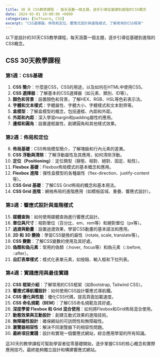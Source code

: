 ```yaml
---
title: 30 天 CSS教學課程 - 每天涵蓋一個主題，逐步引導從基礎到進階的CSS概念
date: 2024-05-01 19:00:00 +0800
categories: [Software, CSS]
excerpt: "CSS選擇器，佈局和定位，響應式設計與進階樣式，了解常用的CSS框架"
---
```


以下是設計的30天CSS教學課程，每天涵蓋一個主題，逐步引導從基礎到進階的CSS概念。

## CSS 30天教學課程

### 第1週：CSS基礎
1. **CSS 簡介**：什麼是CSS，CSS的用途，以及如何在HTML中使用CSS。
2. **CSS 選擇器**：了解基本的CSS選擇器（如元素、類別、ID等）。
3. **顏色和背景**：設置顏色和背景，了解HEX、RGB、HSL等色彩表示法。
4. **字體和文本樣式**：字體屬性、字體大小、字體樣式和文本對齊等。
5. **盒模型**：了解盒模型的概念，包括邊框、內距和外距。
6. **外距和內距**：深入學習margin和padding屬性的應用。
7. **邊框和圓角**：設置邊框屬性，創建圓角和其他樣式效果。

### 第2週：佈局和定位
8. **佈局基礎**：CSS佈局模型簡介，了解塊級和行內元素的差異。
9. **CSS 浮動與清除**：了解浮動屬性及其應用，如何清除浮動。
10. **定位（Positioning）**：定位類型（靜態、相對、絕對、固定、粘性）。
11. **Flexbox 基礎**：Flexbox佈局模式的基本概念和應用。
12. **Flexbox 進階**：彈性盒模型的各種屬性（flex-direction、justify-content等）。
13. **CSS Grid 基礎**：了解CSS Grid佈局的概念和基本用法。
14. **CSS Grid 進階**：網格佈局的進階應用（如模板區域、重疊、響應式設計）。

### 第3週：響應式設計與進階樣式
15. **媒體查詢**：如何使用媒體查詢進行響應式設計。
16. **單位與尺寸**：相對單位（百分比、em、rem等）和絕對單位（px等）。
17. **過渡與動畫**：設置過渡效果，學習CSS動畫的基本語法和應用。
18. **2D 和 3D 變換**：學習CSS變換的屬性（rotate, scale, translate等）。
19. **CSS 變數**：了解CSS變數的使用及其好處。
20. **偽類和偽元素**：常用的偽類（:hover, :focus等）和偽元素（::before, ::after）。
21. **自訂表單樣式**：樣式化表單元素，如按鈕、輸入框和下拉列表。

### 第4週：實踐應用與最佳實踐
22. **CSS 框架介紹**：了解常用的CSS框架（如Bootstrap, Tailwind CSS）。
23. **響應式導航欄設計**：如何使用CSS設計響應式導航欄。
24. **CSS 優化與性能**：優化CSS代碼，提高頁面加載速度。
25. **CSS 命名規範（BEM）**：了解CSS命名規範及其好處。
26. **深度學習 Flexbox 和 Grid 混合使用**：如何將Flexbox和Grid佈局混合使用。
27. **動態效果與互動設計**：創建互動式效果的進階技術。
28. **無障礙性設計**：確保網站的可訪問性和無障礙性。
29. **瀏覽器相容性**：解決不同瀏覽器下的相容性問題。
30. **最終項目實踐**：設計和實現一個響應式網站，綜合應用學習的所有知識。

這30天的教學課程可幫助學習者從零基礎開始，逐步掌握CSS的核心概念和實際應用技巧，最終能夠獨立設計和構建響應式網站。
